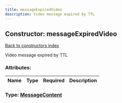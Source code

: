 ```yaml
---
title: messageExpiredVideo
description: Video message expired by TTL
---
```

## Constructor: messageExpiredVideo  
[Back to constructors index](index.md)



Video message expired by TTL

### Attributes:

| Name     |    Type       | Required | Description |
|----------|---------------|----------|-------------|



### Type: [MessageContent](../types/MessageContent.md)


